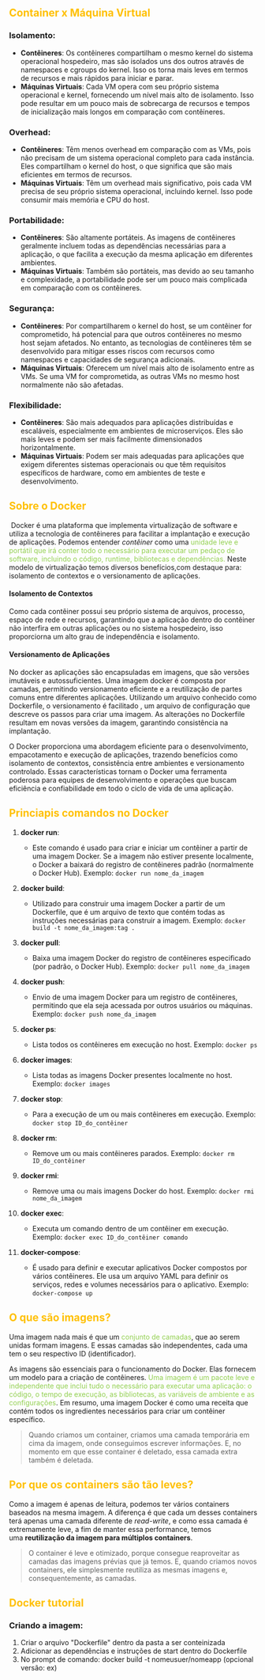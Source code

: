 
## <span style="color:#ffc000">Container x Máquina Virtual</span>

### Isolamento:

- **Contêineres**: Os contêineres compartilham o mesmo kernel do sistema operacional hospedeiro, mas são isolados uns dos outros através de namespaces e cgroups do kernel. Isso os torna mais leves em termos de recursos e mais rápidos para iniciar e parar.
- **Máquinas Virtuais**: Cada VM opera com seu próprio sistema operacional e kernel, fornecendo um nível mais alto de isolamento. Isso pode resultar em um pouco mais de sobrecarga de recursos e tempos de inicialização mais longos em comparação com contêineres.

### Overhead:

- **Contêineres**: Têm menos overhead em comparação com as VMs, pois não precisam de um sistema operacional completo para cada instância. Eles compartilham o kernel do host, o que significa que são mais eficientes em termos de recursos.
- **Máquinas Virtuais**: Têm um overhead mais significativo, pois cada VM precisa de seu próprio sistema operacional, incluindo kernel. Isso pode consumir mais memória e CPU do host.

### Portabilidade:

- **Contêineres**: São altamente portáteis. As imagens de contêineres geralmente incluem todas as dependências necessárias para a aplicação, o que facilita a execução da mesma aplicação em diferentes ambientes.
- **Máquinas Virtuais**: Também são portáteis, mas devido ao seu tamanho e complexidade, a portabilidade pode ser um pouco mais complicada em comparação com os contêineres.

### Segurança:

- **Contêineres**: Por compartilharem o kernel do host, se um contêiner for comprometido, há potencial para que outros contêineres no mesmo host sejam afetados. No entanto, as tecnologias de contêineres têm se desenvolvido para mitigar esses riscos com recursos como namespaces e capacidades de segurança adicionais.
- **Máquinas Virtuais**: Oferecem um nível mais alto de isolamento entre as VMs. Se uma VM for comprometida, as outras VMs no mesmo host normalmente não são afetadas.

### Flexibilidade:

- **Contêineres**: São mais adequados para aplicações distribuídas e escaláveis, especialmente em ambientes de microserviços. Eles são mais leves e podem ser mais facilmente dimensionados horizontalmente.
- **Máquinas Virtuais**: Podem ser mais adequadas para aplicações que exigem diferentes sistemas operacionais ou que têm requisitos específicos de hardware, como em ambientes de teste e desenvolvimento.

## <span style="color:#ffc000">Sobre o Docker</span>

 Docker é uma plataforma que implementa virtualização de software e utiliza a tecnologia de contêineres para facilitar a implantação e execução de aplicações. Podemos entender _contêiner_ como uma <span style="color:#92d050">unidade leve e portátil que irá conter todo o necessário para executar um pedaço de software, incluindo o código, runtime, bibliotecas e dependências.</span> Neste modelo de virtualização temos diversos benefícios,com destaque para: isolamento de contextos e o versionamento de aplicações.

#### Isolamento de Contextos

Como cada contêiner possui seu próprio sistema de arquivos, processo, espaço de rede e recursos, garantindo que a aplicação dentro do contêiner não interfira em outras aplicações ou no sistema hospedeiro, isso proporciorna um alto grau de independência e isolamento.

#### Versionamento de Aplicações

No docker as aplicações são encapsuladas em imagens, que são versões imutáveis e autossuficientes. Uma imagem docker é composta por camadas, permitindo versionamento eficiente e a reutilização de partes comuns entre diferentes aplicações. Utilizando um arquivo conhecido como Dockerfile, o versionamento é facilitado , um arquivo de configuração que descreve os passos para criar uma imagem. As alterações no Dockerfile resultam em novas versões da imagem, garantindo consistência na implantação.

O Docker proporciona uma abordagem eficiente para o desenvolvimento, empacotamento e execução de aplicações, trazendo benefícios como isolamento de contextos, consistência entre ambientes e versionamento controlado. Essas características tornam o Docker uma ferramenta poderosa para equipes de desenvolvimento e operações que buscam eficiência e confiabilidade em todo o ciclo de vida de uma aplicação.

## <span style="color:#ffc000">Princiapis comandos no Docker</span>

1. **docker run**:
    
    - Este comando é usado para criar e iniciar um contêiner a partir de uma imagem Docker. Se a imagem não estiver presente localmente, o Docker a baixará do registro de contêineres padrão (normalmente o Docker Hub). Exemplo: `docker run nome_da_imagem`
2. **docker build**:
    
    - Utilizado para construir uma imagem Docker a partir de um Dockerfile, que é um arquivo de texto que contém todas as instruções necessárias para construir a imagem. Exemplo: `docker build -t nome_da_imagem:tag .`
3. **docker pull**:
    
    - Baixa uma imagem Docker do registro de contêineres especificado (por padrão, o Docker Hub). Exemplo: `docker pull nome_da_imagem`
4. **docker push**:
    
    - Envio de uma imagem Docker para um registro de contêineres, permitindo que ela seja acessada por outros usuários ou máquinas. Exemplo: `docker push nome_da_imagem`
5. **docker ps**:
    
    - Lista todos os contêineres em execução no host. Exemplo: `docker ps`
6. **docker images**:
    
    - Lista todas as imagens Docker presentes localmente no host. Exemplo: `docker images`
7. **docker stop**:
    
    - Para a execução de um ou mais contêineres em execução. Exemplo: `docker stop ID_do_contêiner`
8. **docker rm**:
    
    - Remove um ou mais contêineres parados. Exemplo: `docker rm ID_do_contêiner`
9. **docker rmi**:
    
    - Remove uma ou mais imagens Docker do host. Exemplo: `docker rmi nome_da_imagem`
10. **docker exec**:
    
    - Executa um comando dentro de um contêiner em execução. Exemplo: `docker exec ID_do_contêiner comando`
11. **docker-compose**:
    
    - É usado para definir e executar aplicativos Docker compostos por vários contêineres. Ele usa um arquivo YAML para definir os serviços, redes e volumes necessários para o aplicativo. Exemplo: `docker-compose up`

## <span style="color:#ffc000">O que são imagens?</span>

Uma imagem nada mais é que um <span style="color:#92d050">conjunto de camadas</span>, que ao serem unidas formam imagens. E essas camadas são independentes, cada uma tem o seu respectivo ID (identificador).

As imagens são essenciais para o funcionamento do Docker. Elas fornecem um modelo para a criação de contêineres. <span style="color:#92d050">Uma imagem é um pacote leve e independente que inclui tudo o necessário para executar uma aplicação: o código, o tempo de execução, as bibliotecas, as variáveis de ambiente e as configurações</span>. Em resumo, uma imagem Docker é como uma receita que contém todos os ingredientes necessários para criar um contêiner específico.


> Quando criamos um container, criamos uma camada temporária em cima da imagem, onde conseguimos escrever informações. E, no momento em que esse container é deletado, essa camada extra também é deletada.


## <span style="color:#ffc000">Por que os containers são tão leves?</span> 

Como a imagem é apenas de leitura, podemos ter vários containers baseados na mesma imagem. A diferença é que cada um desses containers terá apenas uma camada diferente de _read-write_, e como essa camada é extremamente leve, a fim de manter essa performance, temos uma **reutilização da imagem para múltiplos containers**.


> O container é leve e otimizado, porque consegue reaproveitar as camadas das imagens prévias que já temos. E, quando criamos novos containers, ele simplesmente reutiliza as mesmas imagens e, consequentemente, as camadas.

## <span style="color:#ffc000">Docker tutorial</span> 

### Criando a imagem:

1. Criar o arquivo "Dockerfile" dentro da pasta a ser conteinizada
2. Adicionar as dependências e instruções de start dentro do Dockerfile
3. No prompt de comando: docker build -t nomeusuer/nomeapp (opcional versão: ex)